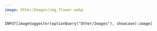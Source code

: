 ```yaml
---
image: Other/Images/img_flower.webp
---
```


```meta-bind
INPUT[imageSuggester(optionQuery("Other/Images"), showcase):image]
```